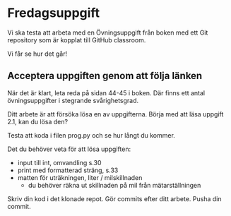 # Fredagsuppgift

Vi ska testa att arbeta med en Övningsuppgift från boken med ett Git repository som är kopplat till GitHub classroom.

Vi får se hur det går!

## Acceptera uppgiften genom att följa länken

När det är klart, leta reda på sidan 44-45 i boken.
Där finns ett antal övningsuppgifter i stegrande svårighetsgrad.

Ditt arbete är att försöka lösa en av uppgifterna.
Börja med att läsa uppgift 2.1, kan du lösa den?

Testa att koda i filen prog.py och se hur långt du kommer.

Det du behöver veta för att lösa uppgiften:

- input till int, omvandling s.30
- print med formatterad sträng, s.33
- matten för uträkningen, liter / milskillnaden
    - du behöver räkna ut skillnaden på mil från mätarställningen

Skriv din kod i det klonade repot.
Gör commits efter ditt arbete.
Pusha din commit.